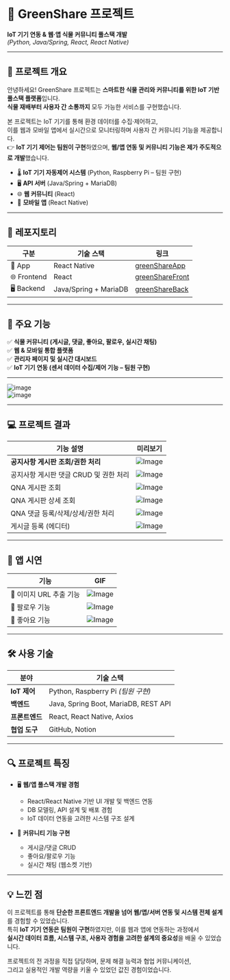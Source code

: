 # 🌱 GreenShare 프로젝트  
**IoT 기기 연동 & 웹·앱 식물 커뮤니티 풀스택 개발**  
*(Python, Java/Spring, React, React Native)*  

---

## 📌 프로젝트 개요  

안녕하세요! GreenShare 프로젝트는 **스마트한 식물 관리와 커뮤니티를 위한 IoT 기반 풀스택 플랫폼**입니다.  
**식물 재배부터 사용자 간 소통까지** 모두 가능한 서비스를 구현했습니다.  

본 프로젝트는 IoT 기기를 통해 환경 데이터를 수집·제어하고,  
이를 웹과 모바일 앱에서 실시간으로 모니터링하며 사용자 간 커뮤니티 기능을 제공합니다.  
👉 **IoT 기기 제어는 팀원이 구현**하였으며, **웹/앱 연동 및 커뮤니티 기능은 제가 주도적으로 개발**했습니다.

- 🌡️ **IoT 기기 자동제어 시스템** (Python, Raspberry Pi – 팀원 구현)  
- 🖥️ **API 서버** (Java/Spring + MariaDB)  
- 🌐 **웹 커뮤니티** (React)  
- 📱 **모바일 앱** (React Native)  

---

## 🔗 레포지토리  

| 구분        | 기술 스택                  | 링크                                                        |
|-------------|---------------------------|-------------------------------------------------------------|
| 📱 App       | React Native               | [greenShareApp](https://github.com/PangJin97/greenShareApp) |
| 🌐 Frontend  | React                      | [greenShareFront](https://github.com/PangJin97/greenShareFront) |
| 🖥️ Backend   | Java/Spring + MariaDB       | [greenShareBack](https://github.com/PangJin97/greenShareBack) |

---

## 🌿 주요 기능  

✅ **식물 커뮤니티 (게시글, 댓글, 좋아요, 팔로우, 실시간 채팅)**  
✅ **웹 & 모바일 통합 플랫폼**  
✅ **관리자 페이지 및 실시간 대시보드**  
✅ **IoT 기기 연동 (센서 데이터 수집/제어 기능 – 팀원 구현)**

---

![image](https://github.com/user-attachments/assets/ccce3154-7bf7-4bb3-aa0e-75c2b13f49a9)  
![image](https://github.com/user-attachments/assets/ec0100eb-cbb8-4a7e-a18c-c8fd0a76cef6)

---

## 💻 프로젝트 결과  

| 기능 설명 | 미리보기 |
|-----------|-----------|
| **공지사항 게시판 조회/권한 처리** | ![Image](https://github.com/user-attachments/assets/071c4eb1-f318-46cb-8a3c-fac7a713a1b0) |
| 공지사항 게시판 댓글 CRUD 및 권한 처리 | ![Image](https://github.com/user-attachments/assets/7093d580-1cdb-4a85-b376-0603e147c080) |
| QNA 게시판 조회 | ![Image](https://github.com/user-attachments/assets/e3ea5fd1-deee-46de-b678-461a9c7f27f1) |
| QNA 게시판 상세 조회 | ![Image](https://github.com/user-attachments/assets/605b1c2e-b4a9-44d7-8ed0-7e61c11a70b4) |
| QNA 댓글 등록/삭제/상세/권한 처리 | ![Image](https://github.com/user-attachments/assets/a25ad99b-16d3-4a62-bd3c-bf9f6fa8cabc) |
| 게시글 등록 (에디터) | ![Image](https://github.com/user-attachments/assets/2335c5e8-1779-4705-91ac-4662e1595b2a) |

---

## 📱 앱 시연  

| 기능 | GIF |
|-------|------|
| 🌿 이미지 URL 추출 기능 | ![Image](https://github.com/user-attachments/assets/e8662926-95b6-43a4-bc4c-9ebd0e58f7c8) |
| 💬 팔로우 기능 | ![Image](https://github.com/user-attachments/assets/5687d66d-249e-4496-911a-6c9bf01d9949) |
| 🌱 좋아요 기능 | ![Image](https://github.com/user-attachments/assets/4a89ddf5-62f0-45cc-a2a1-a9a0197fef08) |

---

## 🛠️ 사용 기술  

| 분야         | 기술 스택                                      |
|--------------|-------------------------------------------------|
| **IoT 제어** | Python, Raspberry Pi *(팀원 구현)*              |
| **백엔드**   | Java, Spring Boot, MariaDB, REST API            |
| **프론트엔드** | React, React Native, Axios                      |
| **협업 도구** | GitHub, Notion                                   |

---

## 🔍 프로젝트 특징  

- 🖥️ **웹/앱 풀스택 개발 경험**  
  - React/React Native 기반 UI 개발 및 백엔드 연동  
  - DB 모델링, API 설계 및 배포 경험  
  - IoT 데이터 연동을 고려한 시스템 구조 설계  

- 💬 **커뮤니티 기능 구현**  
  - 게시글/댓글 CRUD  
  - 좋아요/팔로우 기능  
  - 실시간 채팅 (웹소켓 기반)

---

## 💡 느낀 점  

이 프로젝트를 통해 **단순한 프론트엔드 개발을 넘어 웹/앱/서버 연동 및 시스템 전체 설계**를 경험할 수 있었습니다.  
특히 **IoT 기기 연동은 팀원이 구현**하였지만, 이를 웹과 앱에 연동하는 과정에서  
**실시간 데이터 흐름, 시스템 구조, 사용자 경험을 고려한 설계의 중요성**을 배울 수 있었습니다.  

프로젝트의 전 과정을 직접 담당하며, 문제 해결 능력과 협업 커뮤니케이션,  
그리고 실용적인 개발 역량을 키울 수 있었던 값진 경험이었습니다.
